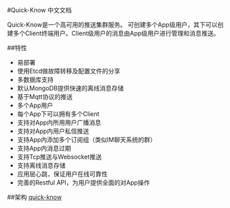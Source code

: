 #Quick-Know 中文文档

Quick-Know是一个高可用的推送集群服务。
可创建多个App级用户，其下可以创建多个Client终端用户。Client级用户的消息由App级用户进行管理和消息推送。

##特性
- 易部署
- 使用Etcd做故障转移及配置文件的分享
- 多数据库支持
- 默认MongoDB提供快速的离线消息存储
- 基于Mqtt协议的推送
- 多个App用户
- 每个App下可以拥有多个Client
- 支持对App内所用用户广播消息
- 支持对App内用户私信推送
- 支持App内添加多个订阅组（类似IM聊天系统的群）
- 支持App内消息过期
- 支持Tcp推送与Websocket推送
- 支持离线消息存储
- 应用层心跳，保证用户在线可靠性
- 完善的Restful API，为用户提供全面的对App操作

##架构
[quick-know](https://raw.githubusercontent.com/Alienero/quicknow/master/Documentation/qk.png "Quick-know")